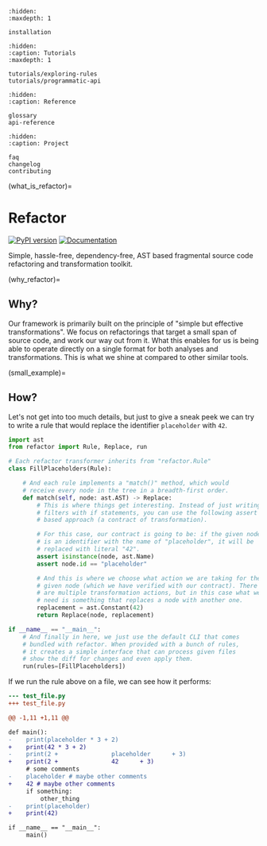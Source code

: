 ```{toctree}
:hidden:
:maxdepth: 1

installation
```

```{toctree}
:hidden:
:caption: Tutorials
:maxdepth: 1

tutorials/exploring-rules
tutorials/programmatic-api
```

```{toctree}
:hidden:
:caption: Reference

glossary
api-reference
```

```{toctree}
:hidden:
:caption: Project

faq
changelog
contributing
```

(what_is_refactor)=

# Refactor

[![PyPI version](https://badge.fury.io/py/refactor.svg)](https://badge.fury.io/py/refactor)
[![Documentation](https://img.shields.io/badge/%3D%3E-Documentation-brightgreen)](https://refactor.readthedocs.io)

Simple, hassle-free, dependency-free, AST based fragmental source code refactoring
and transformation toolkit.

(why_refactor)=

## Why?

Our framework is primarily built on the principle of "simple but effective
transformations". We focus on refactorings that target a small span of
source code, and work our way out from it. What this enables for us is
being able to operate directly on a single format for both analyses and
transformations. This is what we shine at compared to other similar tools.

(small_example)=

## How?

Let's not get into too much details, but just to give a sneak peek we
can try to write a rule that would replace the identifier `placeholder`
with `42`.

```py
import ast
from refactor import Rule, Replace, run

# Each refactor transformer inherits from "refactor.Rule"
class FillPlaceholders(Rule):

    # And each rule implements a "match()" method, which would
    # receive every node in the tree in a breadth-first order.
    def match(self, node: ast.AST) -> Replace:
        # This is where things get interesting. Instead of just writing
        # filters with if statements, you can use the following assert
        # based approach (a contract of transformation).

        # For this case, our contract is going to be: if the given node
        # is an identifier with the name of "placeholder", it will be
        # replaced with literal "42".
        assert isinstance(node, ast.Name)
        assert node.id == "placeholder"

        # And this is where we choose what action we are taking for the
        # given node (which we have verified with our contract). There
        # are multiple transformation actions, but in this case what we
        # need is something that replaces a node with another one.
        replacement = ast.Constant(42)
        return Replace(node, replacement)

if __name__ == "__main__":
    # And finally in here, we just use the default CLI that comes
    # bundled with refactor. When provided with a bunch of rules,
    # it creates a simple interface that can process given files
    # show the diff for changes and even apply them.
    run(rules=[FillPlaceholders])
```

If we run the rule above on a file, we can see how it performs:

```diff
--- test_file.py
+++ test_file.py

@@ -1,11 +1,11 @@

def main():
-    print(placeholder * 3 + 2)
+    print(42 * 3 + 2)
-    print(2 +               placeholder      + 3)
+    print(2 +               42      + 3)
     # some comments
-    placeholder # maybe other comments
+    42 # maybe other comments
     if something:
         other_thing
-    print(placeholder)
+    print(42)

if __name__ == "__main__":
     main()
```
